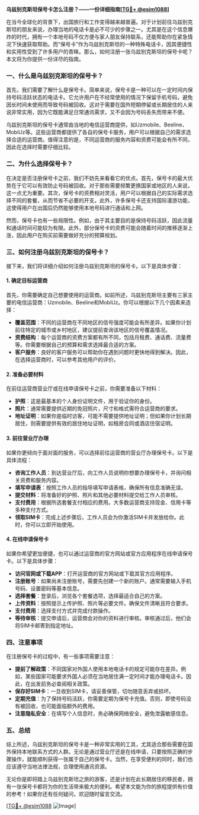 **乌兹别克斯坦保号卡怎么注册？——一份详细指南[[TG💪+ @esim1088](https://t.me/s/esim1088)]**

在当今全球化的背景下，出国旅行和工作变得越来越普遍。对于计划前往乌兹别克斯坦的朋友来说，办理当地的电话卡是必不可少的步骤之一。尤其是在这个信息爆炸的时代，拥有一个本地号码不仅方便与家人朋友保持联系，还能帮助你在紧急情况下快速获取帮助。而“保号卡”作为乌兹别克斯坦的一种特殊电话卡，因其便捷性和实用性受到了许多用户的青睐。那么，如何注册一张乌兹别克斯坦的保号卡呢？本文将为你提供一份详尽的指南。

### 一、什么是乌兹别克斯坦的保号卡？

首先，我们需要了解什么是保号卡。简单来说，保号卡是一种可以在一定时间内保持号码活跃状态的电话卡。它允许用户在不经常使用的情况下保留手机号码，避免因长时间未使用而导致号码被回收。这对于需要在国外短期停留或长期居住的人来说非常实用，因为它既能满足日常通讯需求，又不会因为号码丢失而带来不便。

乌兹别克斯坦的保号卡通常由当地的电信运营商提供，如Uzmobile、Beeline、MobiUz等。这些运营商都提供了各自的保号卡服务，用户可以根据自己的需求选择合适的运营商。值得注意的是，不同运营商的服务内容和资费可能会有所不同，因此在选择时需要仔细比较。

### 二、为什么选择保号卡？

在决定是否注册保号卡之前，我们不妨先来看看它的优点。首先，保号卡的最大优势在于它可以有效防止号码被回收。对于那些需要频繁更换国家或地区的人来说，这一点尤为重要。其次，保号卡的资费相对灵活，用户可以根据自己的实际需求选择不同的套餐，从而节省不必要的开支。此外，许多保号卡还支持国际漫游功能，这使得用户在出国后仍然能够使用本地号码进行通话和上网。

然而，保号卡也有一些局限性。例如，由于其主要目的是保持号码活跃，因此流量和通话时间可能较为有限。此外，部分保号卡的资费可能会随着时间的推移逐渐上涨，因此用户在购买前需要做好充分的预算规划。

### 三、如何注册乌兹别克斯坦的保号卡？

接下来，我们将详细介绍如何注册乌兹别克斯坦的保号卡。以下是具体步骤：

#### 1. 确定目标运营商

首先，你需要确定自己想要使用的运营商。如前所述，乌兹别克斯坦主要有三家主要的电信运营商：Uzmobile、Beeline和MobiUz。你可以根据以下几个因素来选择：

- **覆盖范围**：不同的运营商在不同地区的信号强度可能会有所差异。如果你计划前往特定的城市或乡村地区，建议提前查询该地区的信号覆盖情况。
- **资费结构**：每个运营商的资费方案都有所不同，包括月租费、通话费、流量费等。你需要根据自己的预算和需求选择最合适的方案。
- **客户服务**：良好的客户服务可以帮助你在遇到问题时更快地得到解决。因此，在选择运营商时，可以参考其他用户的评价。

#### 2. 准备必要材料

在前往运营商营业厅或在线申请保号卡之前，你需要准备以下材料：

- **护照**：这是最基本的个人身份证明文件，用于验证你的身份。
- **照片**：通常需要提供近期的免冠照片，尺寸和格式需符合运营商的要求。
- **地址证明**：如果你是临时访客，可能不需要提供地址证明；但如果你计划长期居住，则需要提供有效的居住地址证明，如租房合同或酒店住宿证明。

#### 3. 前往营业厅办理

如果你更倾向于面对面的服务，可以选择前往运营商的营业厅办理保号卡。以下是具体流程：

- **咨询工作人员**：到达营业厅后，向工作人员说明你想要办理保号卡，并询问相关资费和服务内容。
- **填写申请表**：按照工作人员的指导填写申请表格，确保所有信息准确无误。
- **提交材料**：将准备好的护照、照片和其他必要材料提交给工作人员审核。
- **支付费用**：根据所选套餐支付相应的费用。大多数运营商支持现金、信用卡等多种支付方式。
- **领取SIM卡**：完成上述步骤后，工作人员会为你激活SIM卡并发放给你。此时，你可以立即开始使用。

#### 4. 在线申请保号卡

如果你希望更加便捷，也可以通过运营商的官方网站或官方应用程序在线申请保号卡。以下是具体步骤：

- **访问官网或下载APP**：打开运营商的官方网站或下载其官方应用程序。
- **注册账号**：如果尚未注册账号，需要先创建一个新的账户。通常需要输入手机号码、设置密码等基本信息。
- **选择套餐**：登录后，浏览各个套餐选项，选择最适合自己的方案。
- **上传资料**：按照提示上传护照、照片等必要文件。确保文件清晰且符合要求。
- **支付费用**：选择支付方式并完成付款操作。
- **等待审核**：提交申请后，运营商会对你的资料进行审核。审核通过后，他们会将SIM卡邮寄到指定地址。

### 四、注意事项

在注册保号卡的过程中，有一些事项需要注意：

- **提前了解政策**：不同国家对外国人使用本地电话卡的规定可能存在差异。例如，某些国家可能要求外国人必须在当地居住满一定时间才能办理电话卡。因此，在出发前务必查阅相关政策。
- **保存好SIM卡**：一旦收到SIM卡，请妥善保管，切勿随意丢弃或损坏。
- **定期充值**：为了保持号码活跃，你需要定期为保号卡充值。否则，即使号码没有被回收，也可能面临额外的费用。
- **注意隐私安全**：在填写个人信息时，务必确保网络安全，避免泄露敏感信息。

### 五、总结

综上所述，乌兹别克斯坦的保号卡是一种非常实用的工具，尤其适合那些需要在国外保持本地联系方式的人群。无论是通过营业厅还是在线申请，只要按照正确的步骤操作，就能顺利获得一张属于自己的保号卡。当然，在享受便利的同时，我们也应该遵守当地法律法规，合理使用通讯资源。

无论你是即将踏上乌兹别克斯坦之旅的游客，还是计划在此长期居住的移民者，拥有一张保号卡都将为你的生活带来极大的便利。希望本文能为你的旅程提供有价值的参考！如果你还有任何疑问，欢迎随时留言交流。

[[TG💪+ @esim1088](https://t.me/s/esim1088) ![Image](https://i.postimg.cc/4NQfJmqS/Snipaste-2025-05-13-00-14-12.png)]